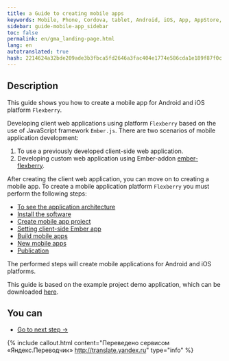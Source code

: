 ```yaml
--- 
title: a Guide to creating mobile apps 
keywords: Mobile, Phone, Cordova, tablet, Android, iOS, App, AppStore, play market 
sidebar: guide-mobile-app_sidebar 
toc: false 
permalink: en/gma_landing-page.html 
lang: en 
autotranslated: true 
hash: 2214624a32bde209ade3b3fbca5fd2646a3fac404e1774e586cda1e189f87f0c 
--- 
```


## Description 

This guide shows you how to create a mobile app for Android and iOS platform `Flexberry`. 

Developing client web applications using platform `Flexberry` based on the use of JavaScript framework `Ember.js`. There are two scenarios of mobile application development: 

1. To use a previously developed client-side web application. 
2. Developing custom web application using Ember-addon [ember-flexberry](https://flexberry.github.io/ru/ef_landing_page.html). 

After creating the client web application, you can move on to creating a mobile app. 
To create a mobile application platform `Flexberry` you must perform the following steps: 

- [To see the application architecture](gms_architecture-mobile-app.html) 
- [Install the software](gma_po-mobile-app.html) 
- [Create mobile app project](gma_create-mobile-app.html) 
- [Setting client-side Ember app](gma_setting_ember-mobile-app.html) 
- [Build mobile apps](gma_build-mobile-app.html) 
- [New mobile apps](gma_launch-mobile-app.html) 
- [Publication](gma_publish-mobile-app.html) 

The performed steps will create mobile applications for Android and iOS platforms. 

This guide is based on the example project demo application, which can be downloaded [here](https://github.com/Flexberry/flexberry-cordova-ember-demo). 

## You can 

* [Go to next step ->](gms_architecture-mobile-app.html) 



{% include callout.html content="Переведено сервисом «Яндекс.Переводчик» <http://translate.yandex.ru>" type="info" %}